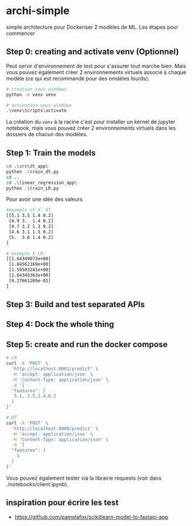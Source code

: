# archi-simple
simple architecture pour Dockeriser 2 modèles de ML. Les étapes pour commencer

## Step 0: creating and activate venv (Optionnel)

Peut servir d'environnement de test pour s'assurer tout marche bien. Mais vous pouvez également créer 2 environnements virtuels associé à chaque modèle (ce qui est recommandé pour des omdèles lourds).

```sh
# creation sous windows
python -m venv venv

# activation sous windows
.\venv\Scripts\activate
```

La création du `venv` à la racine c'est pour installer un kernel de jupyter notebook, mais vous pouvez créer 2 environnements virtuels dans les dossiers de chacun des modèles.

## Step 1: Train the models

```sh
cd .\src\dt_app\
python .\train_dt.py
cd ..
cd .\linear_regression_app\
python .\train_LR.py
```

Pour avoir une idée des valeurs
```sh
#example of X: DT
[[5.1 3.5 1.4 0.2]
 [4.9 3.  1.4 0.2]
 [4.7 3.2 1.3 0.2]
 [4.6 3.1 1.5 0.2]
 [5.  3.6 1.4 0.2]
]

# exemple X LR:
[[1.64349073e+00]
 [1.84562169e+00]
 [1.59503241e+00]
 [1.64345363e+00]
 [9.27661209e-01]
]
```
## Step 3: Build and test separated APIs

## Step 4: Dock the whole thing

## Step 5: create and run the docker compose

```sh
# LR
curl -X 'POST' \
  'http://localhost:8001/predict' \
  -H 'accept: application/json' \
  -H 'Content-Type: application/json' \
  -d '{
  "features": [
   5.1, 3.5,1.4,0.2
  ]
}'

# DT
curl -X 'POST' \
  'http://localhost:8000/predict' \
  -H 'accept: application/json' \
  -H 'Content-Type: application/json' \
  -d '{
  "features": [
    1
  ]
}'
```
Vous pouvez également tester via la librairie requests (voir dans ./notebooks/client.ipynb).

## inspiration pour écrire les test

- https://github.com/pamelafox/scikitlearn-model-to-fastapi-app
